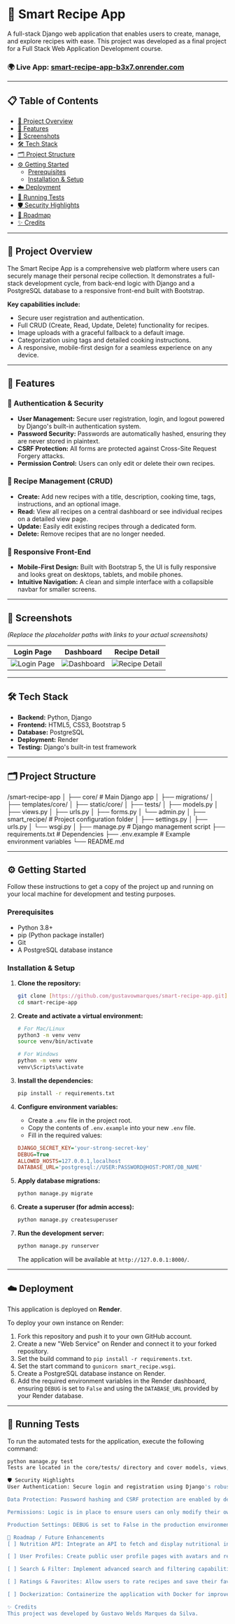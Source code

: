 # 🍲 Smart Recipe App

A full-stack Django web application that enables users to create, manage, and explore recipes with ease. This project was developed as a final project for a Full Stack Web Application Development course.

### 🌍 **Live App:** [smart-recipe-app-b3x7.onrender.com](https://smart-recipe-app-b3x7.onrender.com)

---

## 📋 Table of Contents

- [📖 Project Overview](#-project-overview)
- [🚀 Features](#-features)
- [📸 Screenshots](#-screenshots)
- [🛠️ Tech Stack](#️-tech-stack)
- [🗂️ Project Structure](#️-project-structure)
- [⚙️ Getting Started](#️-getting-started)
  - [Prerequisites](#prerequisites)
  - [Installation & Setup](#installation--setup)
- [☁️ Deployment](#️-deployment)
- [🧪 Running Tests](#-running-tests)
- [🛡️ Security Highlights](#️-security-highlights)
- [📅 Roadmap](#-roadmap--future-enhancements)
- [✨ Credits](#-credits)

---

## 📖 Project Overview

The Smart Recipe App is a comprehensive web platform where users can securely manage their personal recipe collection. It demonstrates a full-stack development cycle, from back-end logic with Django and a PostgreSQL database to a responsive front-end built with Bootstrap.

**Key capabilities include:**
* Secure user registration and authentication.
* Full CRUD (Create, Read, Update, Delete) functionality for recipes.
* Image uploads with a graceful fallback to a default image.
* Categorization using tags and detailed cooking instructions.
* A responsive, mobile-first design for a seamless experience on any device.

---

## 🚀 Features

### 🔐 Authentication & Security
-   **User Management:** Secure user registration, login, and logout powered by Django's built-in authentication system.
-   **Password Security:** Passwords are automatically hashed, ensuring they are never stored in plaintext.
-   **CSRF Protection:** All forms are protected against Cross-Site Request Forgery attacks.
-   **Permission Control:** Users can only edit or delete their own recipes.

### 📖 Recipe Management (CRUD)
-   **Create:** Add new recipes with a title, description, cooking time, tags, instructions, and an optional image.
-   **Read:** View all recipes on a central dashboard or see individual recipes on a detailed view page.
-   **Update:** Easily edit existing recipes through a dedicated form.
-   **Delete:** Remove recipes that are no longer needed.

### 📱 Responsive Front-End
-   **Mobile-First Design:** Built with Bootstrap 5, the UI is fully responsive and looks great on desktops, tablets, and mobile phones.
-   **Intuitive Navigation:** A clean and simple interface with a collapsible navbar for smaller screens.

---

## 📸 Screenshots

*(Replace the placeholder paths with links to your actual screenshots)*

| Login Page | Dashboard | Recipe Detail |
| :---: | :---: | :---: |
| ![Login Page](path/to/login_screenshot.png) | ![Dashboard](path/to/dashboard_screenshot.png) | ![Recipe Detail](path/to/recipe_detail_screenshot.png) |

---

## 🛠️ Tech Stack

-   **Backend:** Python, Django
-   **Frontend:** HTML5, CSS3, Bootstrap 5
-   **Database:** PostgreSQL
-   **Deployment:** Render
-   **Testing:** Django's built-in test framework

---

## 🗂️ Project Structure
/smart-recipe-app
│
├── core/                     # Main Django app
│   ├── migrations/
│   ├── templates/core/
│   ├── static/core/
│   ├── tests/
│   ├── models.py
│   ├── views.py
│   ├── urls.py
│   ├── forms.py
│   └── admin.py
│
├── smart_recipe/             # Project configuration folder
│   ├── settings.py
│   ├── urls.py
│   └── wsgi.py
│
├── manage.py                 # Django management script
├── requirements.txt          # Dependencies
├── .env.example              # Example environment variables
└── README.md

---

## ⚙️ Getting Started

Follow these instructions to get a copy of the project up and running on your local machine for development and testing purposes.

### Prerequisites

-   Python 3.8+
-   pip (Python package installer)
-   Git
-   A PostgreSQL database instance

### Installation & Setup

1.  **Clone the repository:**
    ```bash
    git clone [https://github.com/gustavowmarques/smart-recipe-app.git](https://github.com/gustavowmarques/smart-recipe-app.git)
    cd smart-recipe-app
    ```

2.  **Create and activate a virtual environment:**
    ```bash
    # For Mac/Linux
    python3 -m venv venv
    source venv/bin/activate

    # For Windows
    python -m venv venv
    venv\Scripts\activate
    ```

3.  **Install the dependencies:**
    ```bash
    pip install -r requirements.txt
    ```

4.  **Configure environment variables:**
    -   Create a `.env` file in the project root.
    -   Copy the contents of `.env.example` into your new `.env` file.
    -   Fill in the required values:
    ```ini
    DJANGO_SECRET_KEY='your-strong-secret-key'
    DEBUG=True
    ALLOWED_HOSTS=127.0.0.1,localhost
    DATABASE_URL='postgresql://USER:PASSWORD@HOST:PORT/DB_NAME'
    ```

5.  **Apply database migrations:**
    ```bash
    python manage.py migrate
    ```

6.  **Create a superuser (for admin access):**
    ```bash
    python manage.py createsuperuser
    ```

7.  **Run the development server:**
    ```bash
    python manage.py runserver
    ```
    The application will be available at `http://127.0.0.1:8000/`.

---

## ☁️ Deployment

This application is deployed on **Render**.

To deploy your own instance on Render:
1.  Fork this repository and push it to your own GitHub account.
2.  Create a new "Web Service" on Render and connect it to your forked repository.
3.  Set the build command to `pip install -r requirements.txt`.
4.  Set the start command to `gunicorn smart_recipe.wsgi`.
5.  Create a PostgreSQL database instance on Render.
6.  Add the required environment variables in the Render dashboard, ensuring `DEBUG` is set to `False` and using the `DATABASE_URL` provided by your Render database.

---

## 🧪 Running Tests

To run the automated tests for the application, execute the following command:
```bash
python manage.py test
Tests are located in the core/tests/ directory and cover models, views, and user authentication flows.

🛡️ Security Highlights
User Authentication: Secure login and registration using Django's robust auth system.

Data Protection: Password hashing and CSRF protection are enabled by default.

Permissions: Logic is in place to ensure users can only modify their own content.

Production Settings: DEBUG is set to False in the production environment to prevent exposure of sensitive information.

📅 Roadmap / Future Enhancements
[ ] Nutrition API: Integrate an API to fetch and display nutritional information for recipes.

[ ] User Profiles: Create public user profile pages with avatars and recipe collections.

[ ] Search & Filter: Implement advanced search and filtering capabilities by ingredients, tags, or cooking time.

[ ] Ratings & Favorites: Allow users to rate recipes and save their favorites.

[ ] Dockerization: Containerize the application with Docker for improved portability and easier deployment.

✨ Credits
This project was developed by Gustavo Welds Marques da Silva.